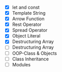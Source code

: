 - [x] let and const
- [x] Template String
- [x] Arrow Function
- [x] Rest Operator
- [x] Spread Operator
- [x] Object Literal
- [x] Destructuring Array
- [ ] Destructuring Array
- [ ] OOP-Class & Objects
- [ ] Class Inheritance
- [ ] Modules

